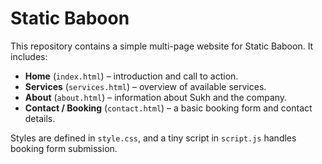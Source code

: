 # Static Baboon

This repository contains a simple multi-page website for Static Baboon. It includes:

- **Home** (`index.html`) – introduction and call to action.
- **Services** (`services.html`) – overview of available services.
- **About** (`about.html`) – information about Sukh and the company.
- **Contact / Booking** (`contact.html`) – a basic booking form and contact details.

Styles are defined in `style.css`, and a tiny script in `script.js` handles booking form submission.
